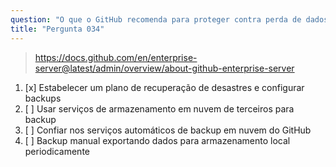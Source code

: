 ```yaml
---
question: "O que o GitHub recomenda para proteger contra perda de dados no GitHub Enterprise Server?"
title: "Pergunta 034"
---
```


> https://docs.github.com/en/enterprise-server@latest/admin/overview/about-github-enterprise-server
1. [x] Estabelecer um plano de recuperação de desastres e configurar backups
1. [ ] Usar serviços de armazenamento em nuvem de terceiros para backup
1. [ ] Confiar nos serviços automáticos de backup em nuvem do GitHub
1. [ ] Backup manual exportando dados para armazenamento local periodicamente

